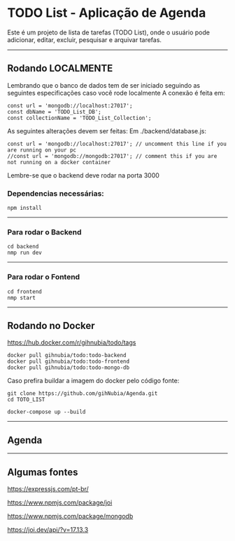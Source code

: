 # TODO List - Aplicação de Agenda

Este é um projeto de lista de tarefas (TODO List), onde o usuário pode adicionar, editar, excluir, pesquisar e arquivar tarefas.

------

## Rodando LOCALMENTE

Lembrando que o banco de dados tem de ser iniciado seguindo as seguintes especificações caso você rode localmente
A conexão é feita em:

```
const url = 'mongodb://localhost:27017';
const dbName = 'TODO_List_DB';
const collectionName = 'TODO_List_Collection';
``` 

As seguintes alterações devem ser feitas:
Em ./backend/database.js:
```
const url = 'mongodb://localhost:27017'; // uncomment this line if you are running on your pc
//const url = 'mongodb://mongodb:27017'; // comment this if you are not running on a docker container
```

Lembre-se que o backend deve rodar na porta 3000

### Dependencias necessárias:
``` 
npm install 
``` 
---

### Para rodar o Backend
```
cd backend
nmp run dev 
```
----
### Para rodar o Fontend

```
cd frontend
nmp start
```
----
## Rodando no Docker
https://hub.docker.com/r/gihnubia/todo/tags

```
docker pull gihnubia/todo:todo-backend
docker pull gihnubia/todo:todo-frontend
docker pull gihnubia/todo:todo-mongo-db
```
Caso prefira buildar a imagem do docker pelo código fonte:

```
git clone https://github.com/gihNubia/Agenda.git
cd TOTO_LIST

docker-compose up --build
```
----
## Agenda 



----
## Algumas fontes

https://expressjs.com/pt-br/

https://www.npmjs.com/package/joi

https://www.npmjs.com/package/mongodb

https://joi.dev/api/?v=17.13.3
